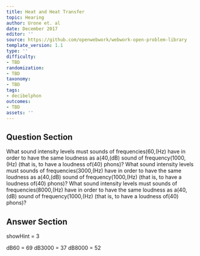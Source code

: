 ```yaml
---
title: Heat and Heat Transfer
topic: Hearing
author: Urone et. al
date: December 2017
editor: ''
source: https://github.com/openwebwork/webwork-open-problem-library
template_version: 1.1
type: ''
difficulty:
- TBD
randomization:
- TBD
taxonomy:
- TBD
tags:
- decibelphon
outcomes:
- TBD
assets: ''
---
```


## Question Section 

What sound intensity levels must sounds of frequencies(60,(Hz) have in order to have the same loudness as a(40,(dB) sound of frequency(1000,(Hz) (that is, to have a loudness of(40) phons)?
What sound intensity levels must sounds of frequencies(3000,(Hz) have in order to have the same loudness as a(40,(dB) sound of frequency(1000,(Hz) (that is, to have a loudness of(40) phons)?
What sound intensity levels must sounds of frequencies(8000,(Hz) have in order to have the same loudness as a(40,(dB) sound of frequency(1000,(Hz) (that is, to have a loudness of(40) phons)?



## Answer Section

showHint = 3

dB60 = 69
dB3000 = 37
dB8000 = 52